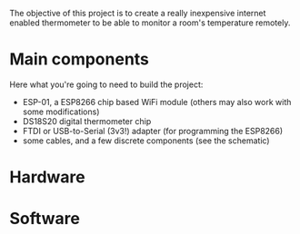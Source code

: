 The objective of this project is to create a really inexpensive internet enabled thermometer to be able to monitor a room's temperature remotely.

# Main components
Here what you're going to need to build the project:
- ESP-01, a ESP8266 chip based WiFi module (others may also work with some modifications)
- DS18S20 digital thermometer chip
- FTDI or USB-to-Serial (3v3!) adapter (for programming the ESP8266)
- some cables, and a few discrete components (see the schematic)

 
# Hardware
# Software


